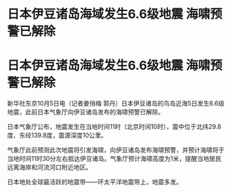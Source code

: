 # 日本伊豆诸岛海域发生6.6级地震 海啸预警已解除

# 日本伊豆诸岛海域发生6.6级地震 海啸预警已解除

新华社东京10月5日电（记者姜俏梅 郭丹）日本伊豆诸岛的鸟岛近海5日发生6.6级地震，此前日本气象厅向伊豆诸岛发布的海啸预警已解除。

日本气象厅公布，地震发生在当地时间11时（北京时间10时），震中位于北纬29.8度、东经139.8度，震源深度10公里。

气象厅此前预测此次地震将引发海啸，向伊豆诸岛发布海啸预警，并预计海啸将于当地时间11时30分左右抵达伊豆诸岛。气象厅预计海啸高度为1米，提醒当地居民远离海岸和河流河口附近地区。

日本地处全球最活跃的地震带——环太平洋地震带上，地震多发。


